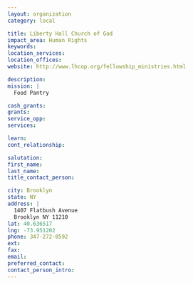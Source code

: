 ```yaml
---
layout: organization
category: local

title: Liberty Hall Church of God
impact_area: Human Rights
keywords: 
location_services: 
location_offices: 
website: http://www.lhcop.org/fellowship_ministries.html

description: 
mission: |
  Food Pantry

cash_grants: 
grants: 
service_opp: 
services: 

learn: 
cont_relationship: 

salutation: 
first_name: 
last_name: 
title_contact_person: 

city: Brooklyn
state: NY
address: |
  1407 Flatbush Avenue    
  Brooklyn NY 11210
lat: 40.636517
lng: -73.951202
phone: 347-272-0592
ext: 
fax: 
email: 
preferred_contact: 
contact_person_intro: 
---
```

